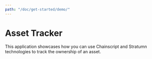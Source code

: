 ```yaml
---
path: "/doc/get-started/demo/"
---
```


# Asset Tracker

This application showcases how you can use Chainscript and Stratumn technologies
to track the ownership of an asset.
